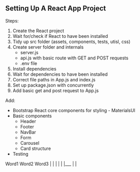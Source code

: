 Setting Up A React App Project
------

Steps:
1. Create the React project
2. Wait for/check if React to have been installed
3. Tidy up src folder (assets, components, tests, utisl, css)
4. Create server folder and internals
    * server.js
    * api.js with basic route with GET and POST requests
    * .env file
5. Install dependencies
6. Wait for dependencies to have been installed
7. Correct file paths in App.js and index.js
8. Set up package.json with concurrently
9. Add basic get and post request to App.js


Add:
* Bootstrap React core components for styling - MaterialsUI
* Basic components
    + Header
    + Footer
    + NavBar
    + Form
    + Carousel
    + Card structure
* Testing 


Word1 Word2 Word3
  |     |     |
  |     |     |___ 
  |     |     



